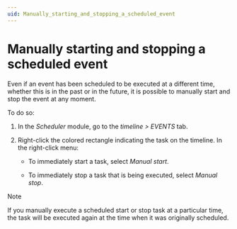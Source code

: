 ```yaml
---
uid: Manually_starting_and_stopping_a_scheduled_event
---
```


# Manually starting and stopping a scheduled event

Even if an event has been scheduled to be executed at a different time, whether this is in the past or in the future, it is possible to manually start and stop the event at any moment.

To do so:

1. In the *Scheduler* module, go to the *timeline \> EVENTS* tab.

1. Right-click the colored rectangle indicating the task on the timeline. In the right-click menu:

   - To immediately start a task, select *Manual start*.

   - To immediately stop a task that is being executed, select *Manual stop*.

> [!NOTE]
> If you manually execute a scheduled start or stop task at a particular time, the task will be executed again at the time when it was originally scheduled.
